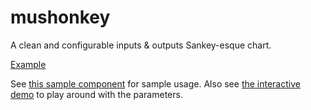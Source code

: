 # mushonkey

A clean and configurable inputs & outputs Sankey-esque chart.

[Example](https://i.imgur.com/cMuFYrx.png)

See [this sample component](https://github.com/OpenBudget/mushonkey/blob/master/app/app.component.ts) for sample usage.
Also see [the interactive demo](https://openbudget.github.io/mushonkey/) to play around with the parameters.
